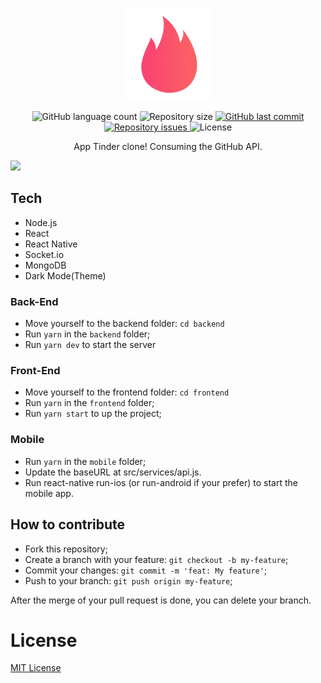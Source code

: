 <p align="center">
  <img src="./.github/icon_logo.png" />

<p align="center">
  <img alt="GitHub language count" src="https://img.shields.io/github/languages/count/fariasmateuss/tindev">

  <img alt="Repository size" src="https://img.shields.io/github/repo-size/fariasmateuss/tindev">
  
  <a href="https://github.com/fariasmateuss/tindev/commits/master">
    <img alt="GitHub last commit" src="https://img.shields.io/github/last-commit/fariasmateuss/tindev">
  </a>

  <a href="https://github.com/fariasmateuss/tindev/issues">
    <img alt="Repository issues" src="https://img.shields.io/github/issues/fariasmateuss/tindev">
  </a>

  <img alt="License" src="https://img.shields.io/badge/license-MIT-brightgreen">
</p>
 
<p align="center">
  App Tinder clone! Consuming the GitHub API.
</p>

<img src="./.github/Tindev.gif" />

</p>

## Tech

- Node.js
- React
- React Native
- Socket.io
- MongoDB
- Dark Mode(Theme)

### Back-End
- Move yourself to the backend folder: `cd backend`
- Run `yarn` in the `backend` folder;
- Run `yarn dev` to start the server

### Front-End 
- Move yourself to the frontend folder: `cd frontend`
- Run `yarn` in the `frontend` folder;
- Run `yarn start` to up the project;

### Mobile 
- Run `yarn` in the `mobile` folder;
- Update the baseURL at src/services/api.js.
- Run react-native run-ios (or run-android if your prefer) to start the mobile app.
  

## How to contribute
- Fork this repository;
- Create a branch with your feature: `git checkout -b my-feature`;
- Commit your changes: `git commit -m 'feat: My feature'`;
- Push to your branch: `git push origin my-feature`;

After the merge of your pull request is done, you can delete your branch.

# License
[MIT License](/LICENSE)